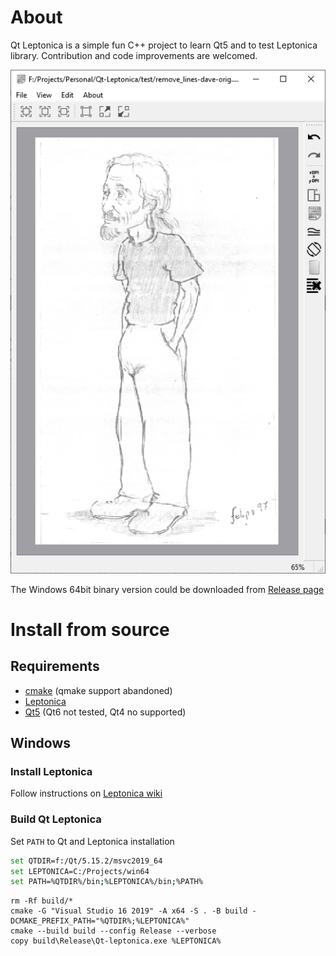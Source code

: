 # About
Qt Leptonica is a simple fun C++ project to learn Qt5 and to test Leptonica library. Contribution and code improvements are welcomed.

![screenshot](test/Qt-leptonica.png)

The Windows 64bit binary version could be downloaded from [Release page](https://github.com/zdenop/Qt-Leptonica/releases/tag/v0.3)

# Install from source

## Requirements

* [cmake](https://cmake.org/) (qmake support abandoned)
* [Leptonica](https://github.com/DanBloomberg/leptonica)
* [Qt5](https://www.qt.io/download-open-source) (Qt6 not tested, Qt4 no supported)

## Windows

### Install Leptonica

Follow instructions on [Leptonica wiki](https://github.com/DanBloomberg/leptonica/wiki#windows)

### Build Qt Leptonica

Set `PATH` to Qt and Leptonica installation

```sh
set QTDIR=f:/Qt/5.15.2/msvc2019_64
set LEPTONICA=C:/Projects/win64
set PATH=%QTDIR%/bin;%LEPTONICA%/bin;%PATH%
```

```
rm -Rf build/*
cmake -G "Visual Studio 16 2019" -A x64 -S . -B build -DCMAKE_PREFIX_PATH="%QTDIR%;%LEPTONICA%"
cmake --build build --config Release --verbose
copy build\Release\Qt-leptonica.exe %LEPTONICA%
```
